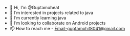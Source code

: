 - 👋 Hi, I’m @Guptamoheat
- 👀 I’m interested in projects related to java
- 🌱 I’m currently learning java
- 💞️ I’m looking to collaborate on Android projects
- 📫 How to reach me - Email-guptamohit8041@gmail.com

<!---
Guptamoheat/Guptamoheat is a ✨ special ✨ repository because its `README.md` (this file) appears on your GitHub profile.
You can click the Preview link to take a look at your changes.
--->
